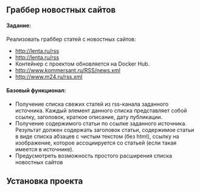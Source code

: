 ## Граббер новостных сайтов


#### Задание:
Реализовать граббер статей с новостных сайтов:
* http://lenta.ru/rss
* http://lenta.ru/rss
* Контейнер с проектом обновляется на Docker Hub.
* http://www.kommersant.ru/RSS/news.xml
* http://www.m24.ru/rss.xml


#### Базовый функционал:
* Получение списка свежих статей из rss-канала заданного источника. Каждый элемент данного списка представляет собой ссылку, заголовок, краткое описание, дату публикации.
* Получение содержимого статьи по ссылке заданного источника. Результат должен содержать заголовок статьи, содержимое статьи в виде списка абзацев с чистым текстом (без html), ссылку на изображение, которое ассоциируется со статьей (если такая имеется в источнике).
* Предусмотреть возможность простого расширения списка новостных сайтов


## Установка проекта

